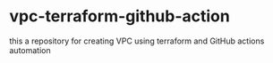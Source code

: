 # vpc-terraform-github-action
this a repository for creating VPC using terraform and GitHub actions automation
